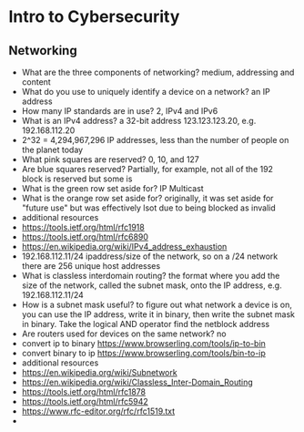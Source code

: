# Intro to Cybersecurity

## Networking

- What are the three components of networking? medium, addressing and content
- What do you use to uniquely identify a device on a network? an IP address
- How many IP standards are in use? 2, IPv4 and IPv6
- What is an IPv4 address? a 32-bit address 123.123.123.20, e.g. 192.168.112.20
- 2^32 = 4,294,967,296 IP addresses, less than the number of people on the planet today
- What pink squares are reserved? 0, 10, and 127
- Are blue squares reserved? Partially, for example, not all of the 192 block is reserved but some is
- What is the green row set aside for? IP Multicast
- What is the orange row set aside for? originally, it was set aside for "future use" but was effectively lsot due to being blocked as invalid
- additional resources
- https://tools.ietf.org/html/rfc1918
- https://tools.ietf.org/html/rfc6890
- https://en.wikipedia.org/wiki/IPv4_address_exhaustion
- 192.168.112.11/24 ipaddress/size of the network, so on a /24 network there are 256 unique host addresses
- What is classless interdomain routing? the format where you add the size of the network, called the subnet mask, onto the IP address, e.g. 192.168.112.11/24 
- How is a subnet mask useful? to figure out what network a device is on, you can use the IP address, write it in binary, then write the subnet mask in binary. Take the logical AND operator find the netblock address
- Are routers used for devices on the same network? no
- convert ip to binary https://www.browserling.com/tools/ip-to-bin
- convert binary to ip https://www.browserling.com/tools/bin-to-ip
- additional resources
- https://en.wikipedia.org/wiki/Subnetwork
- https://en.wikipedia.org/wiki/Classless_Inter-Domain_Routing
- https://tools.ietf.org/html/rfc1878
- https://tools.ietf.org/html/rfc5942
- https://www.rfc-editor.org/rfc/rfc1519.txt
-
